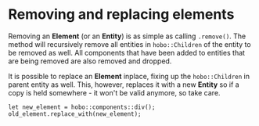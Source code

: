 # Removing and replacing elements

Removing an **Element** (or an **Entity**) is as simple as calling `.remove()`. The method will recursively remove all entities in `hobo::Children` of the entity to be removed as well. All components that have been added to entities that are being removed are also removed and dropped.    

It is possible to replace an **Element** inplace, fixing up the `hobo::Children` in parent entity as well. This, however, replaces it with a new **Entity** so if a copy is held somewhere - it won't be valid anymore, so take care.

```rust,noplaypen
let new_element = hobo::components::div();
old_element.replace_with(new_element);
```
